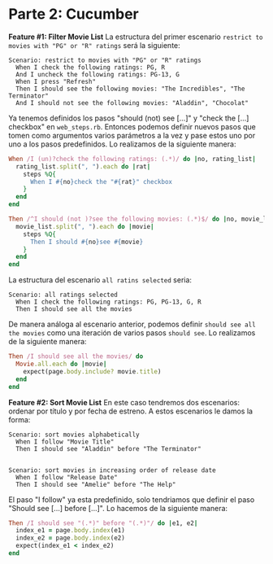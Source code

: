 # Parte 2: Cucumber
**Feature #1: Filter Movie List** 
La estructura del primer escenario `restrict to movies with "PG" or "R" ratings` será la siguiente:
```
Scenario: restrict to movies with "PG" or "R" ratings
  When I check the following ratings: PG, R
  And I uncheck the following ratings: PG-13, G
  When I press "Refresh"
  Then I should see the following movies: "The Incredibles", "The Terminator"
  And I should not see the following movies: "Aladdin", "Chocolat"
```
Ya tenemos definidos los pasos "should (not) see [...]" y "check the [...] checkbox" en `web_steps.rb`. Entonces podemos definir nuevos pasos que tomen como argumentos varios parámetros a la vez y pase estos uno por uno a los pasos predefinidos. Lo realizamos de la siguiente manera:

```ruby
When /I (un)?check the following ratings: (.*)/ do |no, rating_list|
  rating_list.split(", ").each do |rat|
    steps %Q{
      When I #{no}check the "#{rat}" checkbox
    }
  end
end

Then /^I should (not )?see the following movies: (.*)$/ do |no, movie_list|
  movie_list.split(", ").each do |movie|
    steps %Q{
      Then I should #{no}see #{movie}
    }
  end
end
```

La estructura del escenario `all ratins selected` seria:
```
Scenario: all ratings selected
  When I check the following ratings: PG, PG-13, G, R
  Then I should see all the movies
```
De manera análoga al escenario anterior, podemos definir `should see all the movies` como una iteración de varios pasos `should see`. Lo realizamos de la siguiente manera:

```ruby
Then /I should see all the movies/ do
  Movie.all.each do |movie|
    expect(page.body.include? movie.title)
  end
end
```

**Feature #2: Sort Movie List**
En este caso tendremos dos escenarios: ordenar por título y por fecha de estreno. A estos escenarios le damos la forma:

```
Scenario: sort movies alphabetically
  When I follow "Movie Title"
  Then I should see "Aladdin" before "The Terminator"


Scenario: sort movies in increasing order of release date
  When I follow "Release Date"
  Then I should see "Amelie" before "The Help"
```

El paso "I follow" ya esta predefinido, solo tendriamos que definir el paso "Should see [...] before [...]". Lo hacemos de la siguiente manera:

```ruby
Then /I should see "(.*)" before "(.*)"/ do |e1, e2|
  index_e1 = page.body.index(e1)
  index_e2 = page.body.index(e2)
  expect(index_e1 < index_e2)
end
```